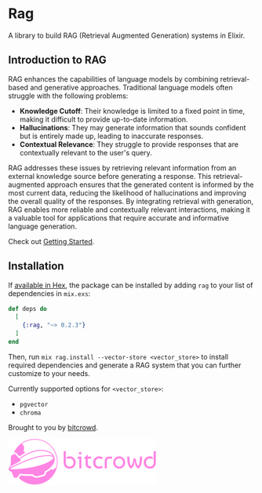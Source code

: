# Rag

<!-- README START -->

A library to build RAG (Retrieval Augmented Generation) systems in Elixir.

## Introduction to RAG

RAG enhances the capabilities of language models by combining retrieval-based and generative approaches.
Traditional language models often struggle with the following problems:

- **Knowledge Cutoff**: Their knowledge is limited to a fixed point in time, making it difficult to provide up-to-date information.
- **Hallucinations**: They may generate information that sounds confident but is entirely made up, leading to inaccurate responses.
- **Contextual Relevance**: They struggle to provide responses that are contextually relevant to the user's query.

RAG addresses these issues by retrieving relevant information from an external knowledge source before generating a response.
This retrieval-augmented approach ensures that the generated content is informed by the most current data, reducing the likelihood of hallucinations and improving the overall quality of the responses.
By integrating retrieval with generation, RAG enables more reliable and contextually relevant interactions, making it a valuable tool for applications that require accurate and informative language generation.

Check out [Getting Started](/notebooks/getting_started.livemd).

## Installation

If [available in Hex](https://hex.pm/docs/publish), the package can be installed
by adding `rag` to your list of dependencies in `mix.exs`:

```elixir
def deps do
  [
    {:rag, "~> 0.2.3"}
  ]
end
```

Then, run `mix rag.install --vector-store <vector_store>` to install required dependencies and generate a RAG system that you can further customize to your needs.

Currently supported options for `<vector_store>`:
- `pgvector`
- `chroma`

Brought to you by [bitcrowd](https://bitcrowd.net/en).

![bitcrowd logo](https://github.com/bitcrowd/rag/blob/main/.github/images/bitcrowd_logo.png?raw=true "bitcrowd logo")


<!-- README END -->
